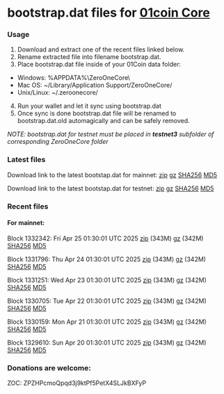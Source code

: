 # bootstrap.dat files for [01coin Core](https://01coin.io)

### Usage

1. Download and extract one of the recent files linked below.
2. Rename extracted file into filename bootstrap.dat.
3. Place bootstrap.dat file inside of your 01Coin data folder:
 - Windows: %APPDATA%\ZeroOneCore\
 - Mac OS: ~/Library/Application Support/ZeroOneCore/
 - Unix/Linux: ~/.zeroonecore/
4. Run your wallet and let it sync using bootstrap.dat
5. Once sync is done bootstrap.dat file will be renamed to bootstrap.dat.old automagically and can be safely removed.

_NOTE: bootstrap.dat for testnet must be placed in **testnet3** subfolder of corresponding ZeroOneCore folder_

### Latest files
Download link to the latest bootstap.dat for mainnet: [zip](https://files.01coin.io/mainnet/bootstrap.dat.zip) [gz](https://files.01coin.io/mainnet/bootstrap.dat.tar.gz) [SHA256](https://files.01coin.io/mainnet/sha256.txt) [MD5](https://files.01coin.io/mainnet/md5.txt)

Download link to the latest bootstap.dat for testnet: [zip](https://files.01coin.io/testnet/bootstrap.dat.zip) [gz](https://files.01coin.io/testnet/bootstrap.dat.tar.gz) [SHA256](https://files.01coin.io/testnet/sha256.txt) [MD5](https://files.01coin.io/testnet/md5.txt)

### Recent files

#### For mainnet:

Block 1332342: Fri Apr 25 01:30:01 UTC 2025 [zip](https://files.01coin.io/mainnet/2025-04-25/bootstrap.dat.zip) (343M) [gz](https://files.01coin.io/mainnet/2025-04-25/bootstrap.dat.tar.gz) (342M) [SHA256](https://files.01coin.io/mainnet/2025-04-25/sha256.txt) [MD5](https://files.01coin.io/mainnet/2025-04-25/md5.txt)

Block 1331796: Thu Apr 24 01:30:01 UTC 2025 [zip](https://files.01coin.io/mainnet/2025-04-24/bootstrap.dat.zip) (343M) [gz](https://files.01coin.io/mainnet/2025-04-24/bootstrap.dat.tar.gz) (342M) [SHA256](https://files.01coin.io/mainnet/2025-04-24/sha256.txt) [MD5](https://files.01coin.io/mainnet/2025-04-24/md5.txt)

Block 1331251: Wed Apr 23 01:30:01 UTC 2025 [zip](https://files.01coin.io/mainnet/2025-04-23/bootstrap.dat.zip) (343M) [gz](https://files.01coin.io/mainnet/2025-04-23/bootstrap.dat.tar.gz) (342M) [SHA256](https://files.01coin.io/mainnet/2025-04-23/sha256.txt) [MD5](https://files.01coin.io/mainnet/2025-04-23/md5.txt)

Block 1330705: Tue Apr 22 01:30:01 UTC 2025 [zip](https://files.01coin.io/mainnet/2025-04-22/bootstrap.dat.zip) (343M) [gz](https://files.01coin.io/mainnet/2025-04-22/bootstrap.dat.tar.gz) (342M) [SHA256](https://files.01coin.io/mainnet/2025-04-22/sha256.txt) [MD5](https://files.01coin.io/mainnet/2025-04-22/md5.txt)

Block 1330159: Mon Apr 21 01:30:01 UTC 2025 [zip](https://files.01coin.io/mainnet/2025-04-21/bootstrap.dat.zip) (343M) [gz](https://files.01coin.io/mainnet/2025-04-21/bootstrap.dat.tar.gz) (342M) [SHA256](https://files.01coin.io/mainnet/2025-04-21/sha256.txt) [MD5](https://files.01coin.io/mainnet/2025-04-21/md5.txt)

Block 1329610: Sun Apr 20 01:30:01 UTC 2025 [zip](https://files.01coin.io/mainnet/2025-04-20/bootstrap.dat.zip) (343M) [gz](https://files.01coin.io/mainnet/2025-04-20/bootstrap.dat.tar.gz) (342M) [SHA256](https://files.01coin.io/mainnet/2025-04-20/sha256.txt) [MD5](https://files.01coin.io/mainnet/2025-04-20/md5.txt)


### Donations are welcome:

ZOC: ZPZHPcmoQpqd3j9ktPf5PetX4SLJkBXFyP
